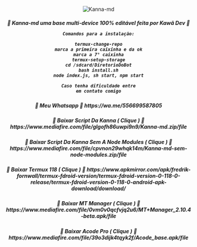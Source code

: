 <p align="center">
<img src="https://i.ibb.co/Tcb7Kr7/IMG-20220406-WA0122.png" alt="Kanna-md" largura="300" />

<p align="center">
<h5 align="center">
💮 Kanna-md uma base multi-device 100% editável feita por Kawã Dev 💮

```
Comandos para a instalação:

termux-change-repo
marca a primeira caixinha e da ok
marca a 7° caixinha
termux-setup-storage
cd /sdcard/DiretorioDoBot
bash install.sh
node index.js, sh start, npm start

Caso tenha dificuldade entre
em contato comigo
```

<div align="center">
</div>
<p align="center">
<h5 align="center">           
💮 Meu Whatsapp 💮
https://wa.me/556699587805

<p align="center">
<h5 align="center">           
💮 Baixar Script Da Kanna ( Clique ) 💮
https://www.mediafire.com/file/glgofh86uwpi9n9/Kanna-md.zip/file

<p align="center">
<h5 align="center">           
💮 Baixar Script Da Kanna Sem A Node Modules
( Clique ) 💮
https://www.mediafire.com/file/cpvnon29whqk14m/Kanna-md-sem-node-modules.zip/file

<p align="center">
<h5 align="center">           
💮 Baixar Termux 118 ( Clique ) 💮
https://www.apkmirror.com/apk/fredrik-fornwall/termux-fdroid-version/termux-fdroid-version-0-118-0-release/termux-fdroid-version-0-118-0-android-apk-download/download/

<p align="center">
<h5 align="center">           
💮 Baixar MT Manager ( Clique ) 💮
https://www.mediafire.com/file/0vm0v0qcfvjq2u6/MT+Manager_2.10.4-beta.apk/file

<div align="center">
</div>
<p align="center">
<h5 align="center">           
💮 Baixar Acode Pro ( Clique ) 💮
https://www.mediafire.com/file/39o3dijk4tqyk2f/Acode_base.apk/file

